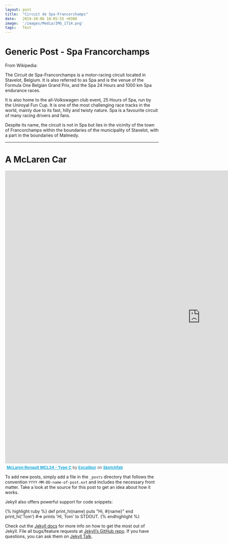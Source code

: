 ```yaml
---
layout: post
title:  "Circuit de Spa-Francorchamps"
date:   2019-10-06 18:05:55 +0300
image:  '/images/Media/IMG_1714.png'
tags:   Test
---
```


# Generic Post - Spa Francorchamps

From Wikipedia:

The Circuit de Spa-Francorchamps is a motor-racing circuit located in Stavelot, Belgium. It is also referred to as Spa and is the venue of the Formula One Belgian Grand Prix, and the Spa 24 Hours and 1000 km Spa endurance races.

It is also home to the all-Volkswagen club event, 25 Hours of Spa, run by the Uniroyal Fun Cup. It is one of the most challenging race tracks in the world, mainly due to its fast, hilly and twisty nature. Spa is a favourite circuit of many racing drivers and fans.

Despite its name, the circuit is not in Spa but lies in the vicinity of the town of Francorchamps within the boundaries of the municipality of Stavelot, with a part in the boundaries of Malmedy.

---

# A McLaren Car

<div class="sketchfab-embed-wrapper">
    <iframe title="A 3D model" width="1280" height="960" src="https://sketchfab.com/models/61df207f43484fac9e045c561d54a418/embed?autospin=0.2&amp;autostart=1&amp;preload=1" frameborder="0" allow="autoplay; fullscreen; vr" mozallowfullscreen="true" webkitallowfullscreen="true"></iframe>

<p style="font-size: 13px; font-weight: normal; margin: 5px; color: #4A4A4A;">
    <a href="https://sketchfab.com/3d-models/mclaren-renault-mcl34-type-c-61df207f43484fac9e045c561d54a418?utm_medium=embed&utm_source=website&utm_campaign=share-popup" target="_blank" style="font-weight: bold; color: #1CAAD9;">McLaren Renault MCL34 - Type C</a>
    by <a href="https://sketchfab.com/excalibur?utm_medium=embed&utm_source=website&utm_campaign=share-popup" target="_blank" style="font-weight: bold; color: #1CAAD9;">Excalibur</a>
    on <a href="https://sketchfab.com?utm_medium=embed&utm_source=website&utm_campaign=share-popup" target="_blank" style="font-weight: bold; color: #1CAAD9;">Sketchfab</a>
</p>
</div>

To add new posts, simply add a file in the `_posts` directory that follows the convention `YYYY-MM-DD-name-of-post.ext` and includes the necessary front matter. Take a look at the source for this post to get an idea about how it works.

Jekyll also offers powerful support for code snippets:

{% highlight ruby %}
def print_hi(name)
  puts "Hi, #{name}"
end
print_hi('Tom')
#=> prints 'Hi, Tom' to STDOUT.
{% endhighlight %}

Check out the [Jekyll docs][jekyll-docs] for more info on how to get the most out of Jekyll. File all bugs/feature requests at [Jekyll’s GitHub repo][jekyll-gh]. If you have questions, you can ask them on [Jekyll Talk][jekyll-talk].

[jekyll-docs]: https://jekyllrb.com/docs/home
[jekyll-gh]:   https://github.com/jekyll/jekyll
[jekyll-talk]: https://talk.jekyllrb.com/
